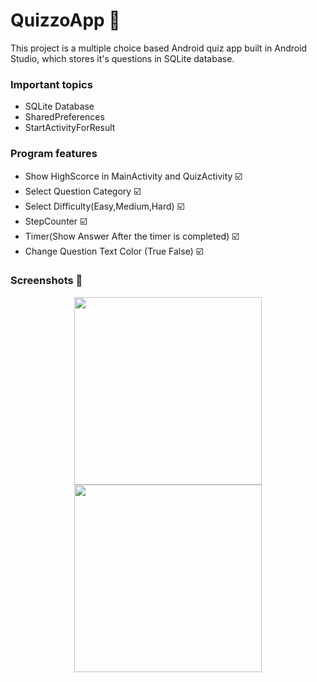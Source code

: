 # QuizzoApp 📝
This project is a multiple choice based Android quiz app built in Android Studio, which stores it's questions in SQLite database.

### Important topics
- SQLite Database
- SharedPreferences
- StartActivityForResult

### Program features
- Show HighScorce in MainActivity and QuizActivity ☑️
- Select Question Category ☑️
- Select Difficulty(Easy,Medium,Hard) ☑️
- StepCounter ☑️
- Timer(Show Answer After the timer is completed) ☑️
- Change Question Text Color (True False) ☑️

### Screenshots 📱

<div align="center">
<img src= https://github.com/saadii007/Crime-reporting-System/assets/126228618/76c44240-226d-4095-b2eb-b1d898ae91b6 width=300px/>
<img src= https://github.com/omidMirrajei/MultipleChoiceQuiz/blob/master/cs_2.png width=300px/>
</div>
